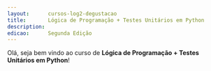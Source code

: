 ```yaml
---
layout:      cursos-log2-degustacao
title:       Lógica de Programação + Testes Unitários em Python
description:
edicao:      Segunda Edição
---
```


Olá, seja bem vindo ao curso de __Lógica de Programação + Testes Unitários em Python__!


